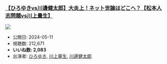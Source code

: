 ### [【ひろゆきvs川邊健太郎】大炎上！ネット世論はどこへ？【松本人志問題vs川上量生】](https://www.youtube.com/watch?v=RbPcci9CocU)
[![](https://img.youtube.com/vi/RbPcci9CocU/sddefault.jpg)](https://www.youtube.com/watch?v=RbPcci9CocU)
-   公開日: 2024-05-11
-   視聴数: 212,671
-   **いいね数: 2,083**
-   出演者: [ひろゆき](/rehacq_fan/people/ひろゆき "wikilink"), [川上量生](/rehacq_fan/people/川上量生 "wikilink"), [川邊健太郎](/rehacq_fan/people/川邊健太郎 "wikilink")
